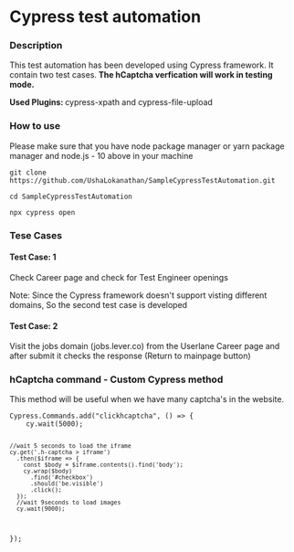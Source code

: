<h1>Cypress test automation</h1>

<h3>Description</h3>
<p>This test automation has been developed using Cypress framework. It contain two test cases.<b> The hCaptcha verfication will work in testing mode. </b></p>
<p><b>Used Plugins: </b>cypress-xpath and cypress-file-upload </p>

<h3>How to use</h3>
<p>Please make sure that you have node package manager or yarn package manager and node.js - 10 above in your machine</p>

<pre><code>git clone https://github.com/UshaLokanathan/SampleCypressTestAutomation.git</code></pre>
<pre><code>cd SampleCypressTestAutomation</code></pre>
<pre><code>npx cypress open</code></pre>

<h3>Tese Cases </h3>
  <h4> Test Case: 1</h4>  
<p>Check Career page and check for Test Engineer openings</p>
<p>Note: Since the Cypress framework doesn't support visting different domains, So the second test case is developed</p>
 <h4> Test Case: 2</h4>  
<p>Visit the jobs domain (jobs.lever.co) from the Userlane Career page and after submit it checks the response (Return to mainpage button)</p>

 <h3>hCaptcha command - Custom Cypress method</h3>  
<p>This method will be useful when we have many captcha's in the website. </p>
<pre><code>Cypress.Commands.add("clickhcaptcha", () => {
    cy.wait(5000);
    
    //wait 5 seconds to load the iframe
    cy.get('.h-captcha > iframe')
      .then($iframe => {
        const $body = $iframe.contents().find('body');
        cy.wrap($body)
          .find('#checkbox')
          .should('be.visible')
          .click();
      });
      //wait 9seconds to load images
      cy.wait(9000);
  });</code></pre>
